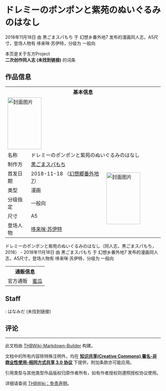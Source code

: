 # ドレミーのポンポンと紫苑のぬいぐるみのはなし

<!-- source html: G:\repos\THBWiki-Markdown-Builder\THBWikiMarkdown\Temp\main\f\fe\ns0%3A%E3%83%89%E3%83%AC%E3%83%9F%E3%83%BC%E3%81%AE%E3%83%9D%E3%83%B3%E3%83%9D%E3%83%B3%E3%81%A8%E7%B4%AB%E8%8B%91%E3%81%AE%E3%81%AC%E3%81%84%E3%81%90%E3%82%8B%E3%81%BF%E3%81%AE%E3%81%AF%E3%81%AA%E3%81%97.html -->

2018年11月18日 由 黒ごまスパもち 于 幻想乡番外地7 发布的漫画同人志，A5尺寸，登场人物有 哆来咪·苏伊特，分级为 一般向

本页是关于东方Project  
 **二次创作同人志 (未找到链接)** 的词条
## 作品信息

<table><tbody><tr><th colspan="3">基本信息</th></tr><tr><td class="cover-artwork-mobile" colspan="2"><a href="./文件-ドレミーのポンポンと紫苑のぬいぐるみのはなし封面.jpg.md" class="image" title="封面图片"><img alt="封面图片" src="https://upload.thwiki.cc/thumb/6/67/%E3%83%89%E3%83%AC%E3%83%9F%E3%83%BC%E3%81%AE%E3%83%9D%E3%83%B3%E3%83%9D%E3%83%B3%E3%81%A8%E7%B4%AB%E8%8B%91%E3%81%AE%E3%81%AC%E3%81%84%E3%81%90%E3%82%8B%E3%81%BF%E3%81%AE%E3%81%AF%E3%81%AA%E3%81%97%E5%B0%81%E9%9D%A2.jpg/109px-%E3%83%89%E3%83%AC%E3%83%9F%E3%83%BC%E3%81%AE%E3%83%9D%E3%83%B3%E3%83%9D%E3%83%B3%E3%81%A8%E7%B4%AB%E8%8B%91%E3%81%AE%E3%81%AC%E3%81%84%E3%81%90%E3%82%8B%E3%81%BF%E3%81%AE%E3%81%AF%E3%81%AA%E3%81%97%E5%B0%81%E9%9D%A2.jpg" decoding="async" loading="lazy" width="109" height="168" srcset="https://upload.thwiki.cc/thumb/6/67/%E3%83%89%E3%83%AC%E3%83%9F%E3%83%BC%E3%81%AE%E3%83%9D%E3%83%B3%E3%83%9D%E3%83%B3%E3%81%A8%E7%B4%AB%E8%8B%91%E3%81%AE%E3%81%AC%E3%81%84%E3%81%90%E3%82%8B%E3%81%BF%E3%81%AE%E3%81%AF%E3%81%AA%E3%81%97%E5%B0%81%E9%9D%A2.jpg/164px-%E3%83%89%E3%83%AC%E3%83%9F%E3%83%BC%E3%81%AE%E3%83%9D%E3%83%B3%E3%83%9D%E3%83%B3%E3%81%A8%E7%B4%AB%E8%8B%91%E3%81%AE%E3%81%AC%E3%81%84%E3%81%90%E3%82%8B%E3%81%BF%E3%81%AE%E3%81%AF%E3%81%AA%E3%81%97%E5%B0%81%E9%9D%A2.jpg 1.5x, https://upload.thwiki.cc/thumb/6/67/%E3%83%89%E3%83%AC%E3%83%9F%E3%83%BC%E3%81%AE%E3%83%9D%E3%83%B3%E3%83%9D%E3%83%B3%E3%81%A8%E7%B4%AB%E8%8B%91%E3%81%AE%E3%81%AC%E3%81%84%E3%81%90%E3%82%8B%E3%81%BF%E3%81%AE%E3%81%AF%E3%81%AA%E3%81%97%E5%B0%81%E9%9D%A2.jpg/219px-%E3%83%89%E3%83%AC%E3%83%9F%E3%83%BC%E3%81%AE%E3%83%9D%E3%83%B3%E3%83%9D%E3%83%B3%E3%81%A8%E7%B4%AB%E8%8B%91%E3%81%AE%E3%81%AC%E3%81%84%E3%81%90%E3%82%8B%E3%81%BF%E3%81%AE%E3%81%AF%E3%81%AA%E3%81%97%E5%B0%81%E9%9D%A2.jpg 2x" data-file-width="293" data-file-height="450"></a></td>
</tr><tr><td class="label">名称</td><td colspan="2"> ドレミーのポンポンと紫苑のぬいぐるみのはなし </td></tr><tr><td class="label">制作方</td><td><a href="./黒ごまスパもち.md" title="黒ごまスパもち">黒ごまスパもち</a></td><td class="cover-artwork" rowspan="6" style="min-width:168px;"><a href="./文件-ドレミーのポンポンと紫苑のぬいぐるみのはなし封面.jpg.md" class="image" title="封面图片"><img alt="封面图片" src="https://upload.thwiki.cc/thumb/6/67/%E3%83%89%E3%83%AC%E3%83%9F%E3%83%BC%E3%81%AE%E3%83%9D%E3%83%B3%E3%83%9D%E3%83%B3%E3%81%A8%E7%B4%AB%E8%8B%91%E3%81%AE%E3%81%AC%E3%81%84%E3%81%90%E3%82%8B%E3%81%BF%E3%81%AE%E3%81%AF%E3%81%AA%E3%81%97%E5%B0%81%E9%9D%A2.jpg/109px-%E3%83%89%E3%83%AC%E3%83%9F%E3%83%BC%E3%81%AE%E3%83%9D%E3%83%B3%E3%83%9D%E3%83%B3%E3%81%A8%E7%B4%AB%E8%8B%91%E3%81%AE%E3%81%AC%E3%81%84%E3%81%90%E3%82%8B%E3%81%BF%E3%81%AE%E3%81%AF%E3%81%AA%E3%81%97%E5%B0%81%E9%9D%A2.jpg" decoding="async" loading="lazy" width="109" height="168" srcset="https://upload.thwiki.cc/thumb/6/67/%E3%83%89%E3%83%AC%E3%83%9F%E3%83%BC%E3%81%AE%E3%83%9D%E3%83%B3%E3%83%9D%E3%83%B3%E3%81%A8%E7%B4%AB%E8%8B%91%E3%81%AE%E3%81%AC%E3%81%84%E3%81%90%E3%82%8B%E3%81%BF%E3%81%AE%E3%81%AF%E3%81%AA%E3%81%97%E5%B0%81%E9%9D%A2.jpg/164px-%E3%83%89%E3%83%AC%E3%83%9F%E3%83%BC%E3%81%AE%E3%83%9D%E3%83%B3%E3%83%9D%E3%83%B3%E3%81%A8%E7%B4%AB%E8%8B%91%E3%81%AE%E3%81%AC%E3%81%84%E3%81%90%E3%82%8B%E3%81%BF%E3%81%AE%E3%81%AF%E3%81%AA%E3%81%97%E5%B0%81%E9%9D%A2.jpg 1.5x, https://upload.thwiki.cc/thumb/6/67/%E3%83%89%E3%83%AC%E3%83%9F%E3%83%BC%E3%81%AE%E3%83%9D%E3%83%B3%E3%83%9D%E3%83%B3%E3%81%A8%E7%B4%AB%E8%8B%91%E3%81%AE%E3%81%AC%E3%81%84%E3%81%90%E3%82%8B%E3%81%BF%E3%81%AE%E3%81%AF%E3%81%AA%E3%81%97%E5%B0%81%E9%9D%A2.jpg/219px-%E3%83%89%E3%83%AC%E3%83%9F%E3%83%BC%E3%81%AE%E3%83%9D%E3%83%B3%E3%83%9D%E3%83%B3%E3%81%A8%E7%B4%AB%E8%8B%91%E3%81%AE%E3%81%AC%E3%81%84%E3%81%90%E3%82%8B%E3%81%BF%E3%81%AE%E3%81%AF%E3%81%AA%E3%81%97%E5%B0%81%E9%9D%A2.jpg 2x" data-file-width="293" data-file-height="450"></a></td>
</tr><tr><td class="label">首发日期</td><td>2018-11-18&#160;（<a href="/展会作品列表?e=%E5%B9%BB%E6%83%B3%E4%B9%A1%E7%95%AA%E5%A4%96%E5%9C%B0%237">幻想郷番外地7</a>）</td></tr><tr><td class="label">类型</td><td>漫画</td></tr><tr><td class="label">分级指定</td><td>一般向</td></tr><tr><td class="label">尺寸</td><td>A5</td></tr><tr><td class="label">登场人物</td><td><a href="./哆来咪·苏伊特.md" title="哆来咪·苏伊特">哆来咪·苏伊特</a></td></tr></tbody></table>

ドレミーのポンポンと紫苑のぬいぐるみのはなし（同人志，黒ごまスパもち，2018） - 2018年11月18日 由 黒ごまスパもち 于 幻想乡番外地7 发布的漫画同人志，A5尺寸，登场人物有 哆来咪·苏伊特，分级为 一般向

<table><tbody><tr><th colspan="3">通贩信息</th></tr><tr><td class="label">官方通贩</td><td colspan="2"><a rel="nofollow" class="external text" href="https://www.melonbooks.co.jp/detail/detail.php?product_id=436642">蜜瓜</a></td></tr></tbody></table>


## Staff
: はなみだ (未找到链接)

## 评论




---

此文档由 [THBWiki-Markdown-Builder](https://github.com/Delsin-Yu/THBWiki-Markdown-Builder) 构建。

文档中的所有内容除特殊注明外，均在 [**知识共享(Creative Commons) 署名-非商业性使用-相同方式共享 3.0 协议**](https://creativecommons.org/licenses/by-sa/3.0/deed.zh-hans) 下提供，附加条款亦可能应用。

引用类型与其他类型作品版权归原作者所有，如有作者授权则遵照授权协议使用。

详细请查阅 [THBWiki：免责声明](https://thbwiki.cc/THBWiki:%E5%85%8D%E8%B4%A3%E5%A3%B0%E6%98%8E)。

